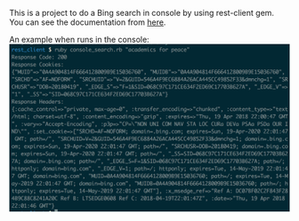 This is a project to do a Bing search in console by using rest-client gem. You can see the documentation from [here](https://github.com/rest-client/rest-client).

An example when runs in the console:
![img](images/img.png)
